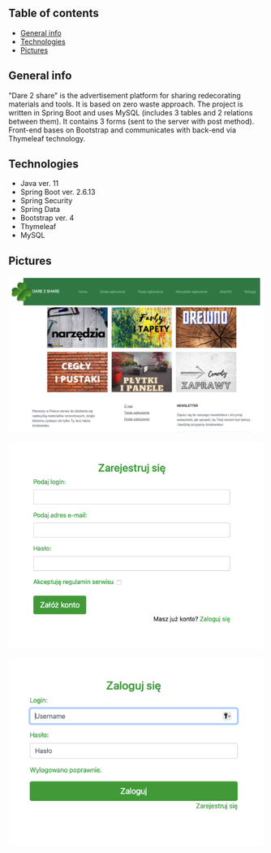 ## Table of contents
* [General info](#general-info)
* [Technologies](#technologies)
* [Pictures](#pictures)

## General info
"Dare 2 share" is the advertisement platform for sharing redecorating materials and tools. It is based on zero waste approach. The project is written in Spring Boot and uses MySQL (includes 3 tables and 2 relations between them). It contains 3 forms (sent to the server with post method). Front-end bases on Bootstrap and communicates with back-end via Thymeleaf technology. 

## Technologies
* Java ver. 11
* Spring Boot ver. 2.6.13
* Spring Security
* Spring Data
* Bootstrap ver. 4
* Thymeleaf
* MySQL

## Pictures
![Main page](./images/main_page.png)

![Register form](./images/registration.png)

![Login form](./images/login.png)
